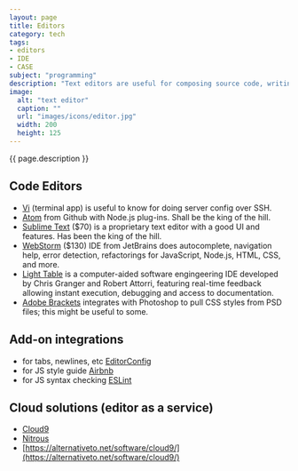 ```yaml
---
layout: page
title: Editors
category: tech
tags:
- editors
- IDE
- CASE
subject: "programming"
description: "Text editors are useful for composing source code, writing markup, or revising unicode text. Here are some editors optimized for programmers."
image:
  alt: "text editor"
  caption: ""
  url: "images/icons/editor.jpg"
  width: 200
  height: 125
---
```


{{ page.description }}

Code Editors
------------
* [Vi](https://www.cs.colostate.edu/helpdocs/vi.html) (terminal app) is
useful to know for doing server config over SSH.
* [Atom](http://blog.atom.io/2014/03/13/git-integration.html) from Github
with Node.js plug-ins. Shall be the king of the hill.
* [Sublime Text](https://www.sublimetext.com/) ($70) is a proprietary text editor
with a good UI and features.
Has been the king of the hill.
* [WebStorm](https://www.jetbrains.com/webstorm/) ($130) IDE from JetBrains does autocomplete, navigation help, error detection, refactorings for JavaScript, Node.js, HTML, CSS, and more.
* [Light Table](http://lighttable.com/) is a computer-aided software engingeering IDE
developed by Chris Granger and Robert Attorri,
featuring real-time feedback
allowing instant execution, debugging and access to documentation.
* [Adobe Brackets](http://brackets.io/) integrates with Photoshop to pull
CSS styles from PSD files; this might be useful to some.

Add-on integrations
-------------------
* for tabs, newlines, etc [EditorConfig](http://editorconfig.org/)
* for JS style guide [Airbnb](http://airbnb.io/javascript/)
* for JS syntax checking [ESLint](http://eslint.org/docs/user-guide/getting-started)

Cloud solutions (editor as a service)
-------------------------------------
* [Cloud9](https://c9.io/)
* [Nitrous](https://www.nitrous.io/pricing/)
* [https://alternativeto.net/software/cloud9/](https://alternativeto.net/software/cloud9/)
